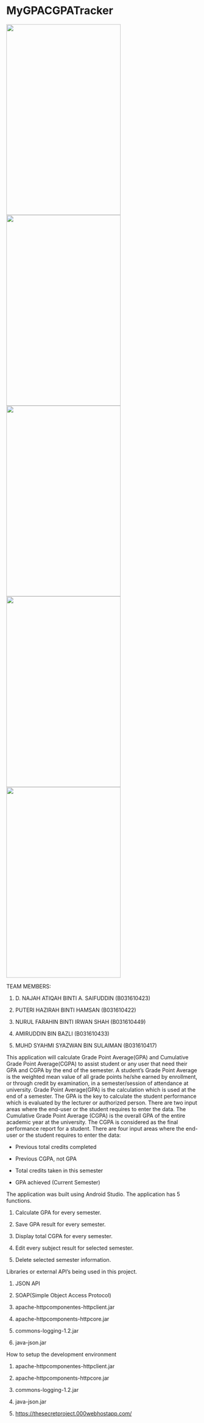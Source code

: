# MyGPACGPATracker

<img src="https://user-images.githubusercontent.com/29269210/26940957-3f61e684-4caf-11e7-9a58-03c2560d4003.jpg" width="300" height="500" /> <img src="https://user-images.githubusercontent.com/29269210/26940978-4b7e0f24-4caf-11e7-9a00-65e5a292bfe6.jpg" width="300" height="500" /> 
<img src="https://user-images.githubusercontent.com/29269210/26940982-4e6b5200-4caf-11e7-9c12-e8f12aefa414.jpg" width="300" height="500" /> <img src="https://user-images.githubusercontent.com/29269210/26940989-510ea6a6-4caf-11e7-862f-310a114e08ea.jpg" width="300" height="500" /> 
<img src="https://user-images.githubusercontent.com/29269210/26940991-52e8ab84-4caf-11e7-935f-fdf86836bcab.jpg" width="300" height="500" />

TEAM MEMBERS: 

1. D. NAJAH ATIQAH BINTI A. SAIFUDDIN           (B031610423)

2. PUTERI HAZIRAH BINTI HAMSAN                  (B031610422)

3. NURUL FARAHIN BINTI IRWAN SHAH               (B031610449)

4. AMIRUDDIN BIN BAZLI                          (B031610433)

5. MUHD SYAHMI SYAZWAN BIN SULAIMAN             (B031610417)

This application will calculate Grade Point Average(GPA) and Cumulative Grade Point Average(CGPA) to assist student or any user that need their GPA and CGPA by the end of the semester. 
A student’s Grade Point Average is the weighted mean value of all grade points he/she earned by enrollment, or through credit by examination, in a semester/session of attendance at university. 
Grade Point Average(GPA) is the calculation which is used at the end of a semester. The GPA is the key to calculate the student performance which is evaluated by the lecturer or authorized person. There are two input areas where the end-user or the student requires to enter the data. 
The Cumulative Grade Point Average (CGPA) is the overall GPA of the entire academic year at the university. The CGPA is considered as the final performance report for a student. There are four input areas where the end-user or the student requires to enter the data:

 - Previous total credits completed

 - Previous CGPA, not GPA

 - Total credits taken in this semester

 - GPA achieved (Current Semester)

The application was built using Android Studio. The application has 5 functions.

1. Calculate GPA for every semester.

2. Save GPA result for every semester.

3. Display total CGPA for every semester.

4. Edit every subject result for selected semester.

5. Delete selected semester information.

Libraries or external API’s being used in this project.

1. JSON API

2. SOAP(Simple Object Access Protocol)

3. apache-httpcomponentes-httpclient.jar

4. apache-httpcomponents-httpcore.jar
	
5. commons-logging-1.2.jar

6. java-json.jar

How to setup the development environment 

1. apache-httpcomponentes-httpclient.jar

2. apache-httpcomponents-httpcore.jar
	
3. commons-logging-1.2.jar

4. java-json.jar

5. https://thesecretproject.000webhostapp.com/



